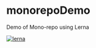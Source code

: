 # monorepoDemo
Demo of Mono-repo using Lerna

[![lerna](https://img.shields.io/badge/maintained%20with-lerna-cc00ff.svg)](https://lerna.js.org/)